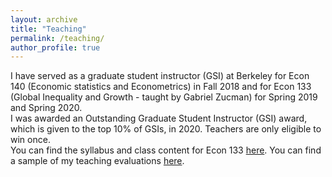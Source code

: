 ```yaml
---
layout: archive
title: "Teaching"
permalink: /teaching/
author_profile: true
---
```


I have served as a graduate student instructor (GSI) at Berkeley for Econ 140 (Economic statistics and Econometrics) in Fall 2018 and for Econ 133 (Global Inequality and Growth - taught by Gabriel Zucman) for Spring 2019 and Spring 2020. <br/>
I was awarded an Outstanding Graduate Student Instructor (GSI) award, which is given to the top 10% of GSIs, in 2020. Teachers are only eligible to win once.  <br/>
You can find the syllabus and class content for Econ 133 [here](http://gabriel-zucman.eu/econ133-2019/).
You can find a sample of my teaching evaluations [here](/files/Teachingevaluations.pdf).
